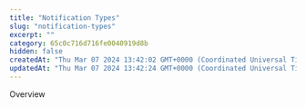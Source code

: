 ```yaml
---
title: "Notification Types"
slug: "notification-types"
excerpt: ""
category: 65c0c716d716fe0040919d8b
hidden: false
createdAt: "Thu Mar 07 2024 13:42:02 GMT+0000 (Coordinated Universal Time)"
updatedAt: "Thu Mar 07 2024 13:42:24 GMT+0000 (Coordinated Universal Time)"
---
```

Overview
